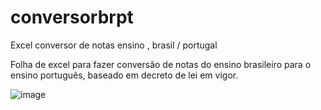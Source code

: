 # conversorbrpt
Excel conversor de notas ensino , brasil / portugal

Folha de excel para fazer conversão de notas do ensino brasileiro para o ensino português, baseado em decreto de lei em vigor.



![image](https://user-images.githubusercontent.com/65983803/214093710-73d6331f-4371-4c71-bc70-0803ad718f7d.png)


